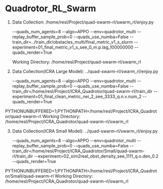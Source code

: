 # Quadrotor_RL_Swarm

1. Data Collection:
   /home/resl/Project/quad-swarm-rl/swarm_rl/enjoy.py

   --quads_num_agents=8 --algo=APPO --env=quadrotor_multi --replay_buffer_sample_prob=0 --quads_use_numba=False --train_dir=../train_dir/obstacles_multi/final_metric_v1_s_slurm --experiment=01_final_metric_v1_s_see_0_m.p.lag_100000000 --quads_render=True

   Working Directory: /home/resl/Project/quad-swarm-rl/swarm_rl


2. Data Collection(ICRA Large Model):
../quad-swarm-rl/swarm_rl/enjoy.py

   --quads_num_agents=8 --algo=APPO --env=quadrotor_multi --replay_buffer_sample_prob=0 --quads_use_numba=False --train_dir=/home/resl/Project/ICRA_Quadrotor/quad-swarm-rl/train_dir --experiment=01_final_clean_metric_nei_2_see_3333_q.n.v.num_2 --quads_render=True
   
PYTHONUNBUFFERED=1;PYTHONPATH=/home/resl/Project/ICRA_Quadrotor/quad-swarm-rl
   Working Directory:
/home/resl/Project/ICRA_Quadrotor/quad-swarm-rl/swarm_rl

3. Data Collection(ICRA Small Model):
../quad-swarm-rl/swarm_rl/enjoy.py

   --quads_num_agents=8 --algo=APPO --env=quadrotor_multi --replay_buffer_sample_prob=0 --quads_use_numba=False --train_dir=/home/resl/Project/ICRA_Quadrotor/Small/quad-swarm-rl/train_dir --experiment=02_sim2real_obst_density_see_1111_q.o.den_0.2 --quads_render=True

PYTHONUNBUFFERED=1;PYTHONPATH=/home/resl/Project/ICRA_Quadrotor/Small/quad-swarm-rl
   Working Directory: 
/home/resl/Project/ICRA_Quadrotor/quad-swarm-rl/swarm_rl
